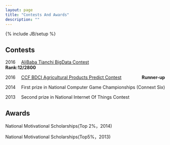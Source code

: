 ```yaml
---
layout: page
title: "Contests And Awards"
description: ""
---
```

{% include JB/setup %}

## Contests

2016&emsp; [AliBaba Tianchi BigData Contest](https://tianchi.aliyun.com/competition/information.htm?spm=5176.100067.5678.2.uvYOch&raceId=231530)    &emsp;&emsp;&emsp;&emsp;&emsp;&emsp;&emsp;&emsp;&emsp;&emsp;&emsp;  <b>Rank:12/2800</b>  

2016 &emsp;[CCF BDCI Agricultural Products Predict Contest](http://www.datafountain.cn/#/competitions/244/intro)   &emsp;&emsp;&emsp;&emsp; <b>Runner-up</b>

2014 &emsp;First prize in National Computer Game Championships (Connext Six)

2013 &emsp;Second prize in National Internet Of Things Contest

## Awards

National Motivational Scholarships(Top 2%，2014)

National Motivational Scholarships(Top5%，2013)
